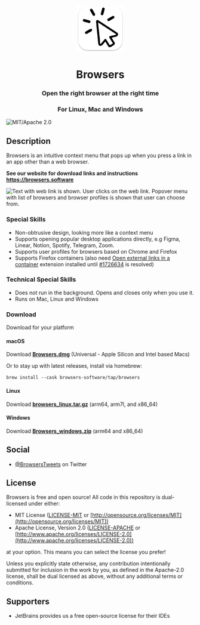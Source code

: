 <p align="center">
  <img src="https://raw.githubusercontent.com/Browsers-software/browsers/main/resources/icons/256x256/software.Browsers.png" width="128" />
  <h1 align="center">Browsers</h1>
  <h3 align="center">Open the right browser at the right time</h3>
  <h3 align="center">For Linux, Mac and Windows</h3>
</p>

![MIT/Apache 2.0](https://img.shields.io/badge/license-MIT%2FApache-blue.svg)

## Description

Browsers is an intuitive context menu that pops up when you press a link in an app other than a web browser.

**See our website for download links and instructions**<br>
**https://browsers.software**

![Text with web link is shown.
User clicks on the web link.
Popover menu with list of browsers and browser profiles is shown that user can choose from.](docs/browsers.gif "Animated recording of our tool")

### Special Skills

- Non-obtrusive design, looking more like a context menu
- Supports opening popular desktop applications directly, e.g Figma, Linear, Notion, Spotify, Telegram, Zoom.
- Supports user profiles for browsers based on Chrome and Firefox
- Supports Firefox containers (also
  need [Open external links in a container](https://addons.mozilla.org/en-US/firefox/addon/open-url-in-container/)
  extension installed until [#1726634](https://bugzilla.mozilla.org/show_bug.cgi?id=1726634) is resolved)

### Technical Special Skills

- Does not run in the background. Opens and closes only when you use it.
- Runs on Mac, Linux and Windows

### Download

Download for your platform

#### macOS
Download [**Browsers.dmg**](https://github.com/Browsers-software/browsers/releases/latest/download/Browsers.dmg)
(Universal - Apple Silicon and Intel based Macs)

Or to stay up with latest releases, install via homebrew:

    brew install --cask browsers-software/tap/browsers

#### Linux
Download [**browsers_linux.tar.gz**](https://github.com/Browsers-software/browsers/releases/latest/download/browsers_linux.tar.gz) (arm64, arm7l, and x86_64)

#### Windows
Download [**Browsers_windows.zip**](https://github.com/Browsers-software/browsers/releases/latest/download/Browsers_windows.zip) (arm64 and x86_64)

## Social

* [@BrowsersTweets](https://twitter.com/BrowsersTweets) on Twitter

## License

Browsers is free and open source! All code in this repository is dual-licensed under either:

* MIT License ([LICENSE-MIT](LICENSE-MIT) or [http://opensource.org/licenses/MIT](http://opensource.org/licenses/MIT))
* Apache License, Version 2.0 ([LICENSE-APACHE](LICENSE-APACHE)
  or [http://www.apache.org/licenses/LICENSE-2.0](http://www.apache.org/licenses/LICENSE-2.0))

at your option. This means you can select the license you prefer!

Unless you explicitly state otherwise, any contribution intentionally submitted for inclusion in the work by you, as
defined in the Apache-2.0 license, shall be dual licensed as above, without any additional terms or conditions.

## Supporters

- JetBrains provides us a free open-source license for their IDEs